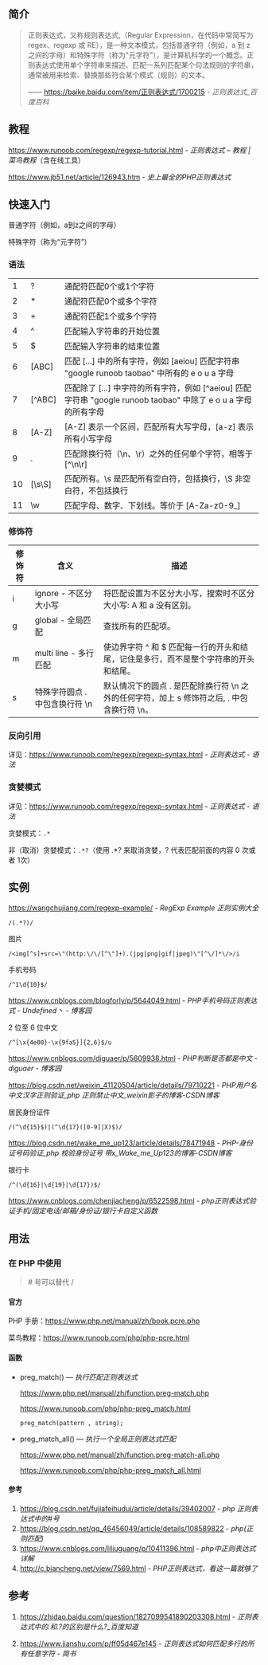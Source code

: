 ## 简介

> 正则表达式，又称规则表达式,（Regular Expression，在代码中常简写为regex、regexp 或 RE），是一种文本模式，包括普通字符（例如，a 到 z 之间的字母）和特殊字符（称为"元字符"），是计算机科学的一个概念。正则表达式使用单个字符串来描述、匹配一系列匹配某个句法规则的字符串，通常被用来检索、替换那些符合某个模式（规则）的文本。
> 
> —— https://baike.baidu.com/item/正则表达式/1700215 - *正则表达式_百度百科*

## 教程

https://www.runoob.com/regexp/regexp-tutorial.html - *正则表达式 – 教程 | 菜鸟教程*（含在线工具）

https://www.jb51.net/article/126943.htm - *史上最全的PHP正则表达式*

## 快速入门

普通字符（例如，a到z之间的字母）

特殊字符（称为“元字符”）

### 语法

|      |        |                                                              |
| ---- | ------ | ------------------------------------------------------------ |
| 1    | ?      | 通配符匹配0个或1个字符                                       |
| 2    | *      | 通配符匹配0个或多个字符                                      |
| 3    | +      | 通配符匹配1个或多个字符                                      |
| 4    | ^      | 匹配输入字符串的开始位置                                     |
| 5    | $      | 匹配输入字符串的结束位置                                     |
| 6    | [ABC]  | 匹配 [...] 中的所有字符，例如 [aeiou] 匹配字符串 "google runoob taobao" 中所有的 e o u a 字母 |
| 7    | [^ABC] | 匹配除了 [...] 中字符的所有字符，例如 [^aeiou] 匹配字符串 "google runoob taobao" 中除了 e o u a 字母的所有字母 |
| 8    | [A-Z]  | [A-Z] 表示一个区间，匹配所有大写字母，[a-z] 表示所有小写字母 |
| 9    | .      | 匹配除换行符（\n、\r）之外的任何单个字符，相等于 [^\n\r]     |
| 10   | [\s\S] | 匹配所有。\s 是匹配所有空白符，包括换行，\S 非空白符，不包括换行 |
| 11   | \w     | 匹配字母、数字、下划线。等价于 [A-Za-z0-9_]                  |

### 修饰符

| 修饰符 | 含义                           | 描述                                                         |
| ------ | ------------------------------ | ------------------------------------------------------------ |
| i      | ignore - 不区分大小写          | 将匹配设置为不区分大小写，搜索时不区分大小写: A 和 a 没有区别。 |
| g      | global - 全局匹配              | 查找所有的匹配项。                                           |
| m      | multi line - 多行匹配          | 使边界字符 ^ 和 $ 匹配每一行的开头和结尾，记住是多行，而不是整个字符串的开头和结尾。 |
| s      | 特殊字符圆点 . 中包含换行符 \n | 默认情况下的圆点 . 是匹配除换行符 \n 之外的任何字符，加上 s 修饰符之后, . 中包含换行符 \n。 |



### 反向引用

详见：https://www.runoob.com/regexp/regexp-syntax.html - *正则表达式 - 语法*

### 贪婪模式

详见：https://www.runoob.com/regexp/regexp-syntax.html - *正则表达式 - 语法*

贪婪模式：`.*`

非（取消）贪婪模式：`.*?`（使用 .*? 来取消贪婪，? 代表匹配前面的内容 0 次或者 1次）

## 实例

https://wangchujiang.com/regexp-example/ - *RegExp Example 正则实例大全*

```regex
/(.*?)/
```


图片

```regex
/<img[^s]+src=\"(http:\/\/[^\"]+).(jpg|png|gif|jpeg)\"[^\/]*\/>/i
```



手机号码

```regex
/^1\d{10}$/
```

https://www.cnblogs.com/blogforly/p/5644049.html - *PHP手机号码正则表达式 - Undefined丶 - 博客园*



2 位至 6 位中文

```regex
/^[\x{4e00}-\x{9fa5}]{2,6}$/u
```

https://www.cnblogs.com/diguaer/p/5609938.html - *PHP判断是否都是中文 - diguaer - 博客园*

https://blog.csdn.net/weixin_41120504/article/details/79710221 - *PHP用户名中文汉字正则验证_php 正则禁止中文_weixin影子的博客-CSDN博客*



居民身份证件

```regex
/(^\d{15}$)|(^\d{17}([0-9]|X)$)/
```

https://blog.csdn.net/wake_me_up123/article/details/78471948 - *PHP-身份证号码验证_php 校验身份证号 带x_Wake_me_Up123的博客-CSDN博客*



银行卡

```regex
/^(\d{16}|\d{19}|\d{17})$/
```

https://www.cnblogs.com/chenjiacheng/p/6522598.html - *php正则表达式验证手机/固定电话/邮箱/身份证/银行卡自定义函数*

## 用法

### 在 PHP 中使用

> \# 号可以替代 /

#### 官方

PHP 手册：https://www.php.net/manual/zh/book.pcre.php

菜鸟教程：https://www.runoob.com/php/php-pcre.html



#### 函数

- preg_match() — *执行匹配正则表达式*

  https://www.php.net/manual/zh/function.preg-match.php

  https://www.runoob.com/php/php-preg_match.html

  `preg_match(pattern , string);`

- preg_match_all() — *执行一个全局正则表达式匹配*

  https://www.php.net/manual/zh/function.preg-match-all.php

  https://www.runoob.com/php/php-preg_match_all.html

#### 参考

1. https://blog.csdn.net/fujiafeihudui/article/details/39402007 - *php 正则表达式中的#号* 
2. https://blog.csdn.net/qq_46456049/article/details/108589822 - *php(正则匹配)*
3. https://www.cnblogs.com/liliuguang/p/10411396.html - *php中正则表达式详解*
4. http://c.biancheng.net/view/7569.html - *PHP正则表达式，看这一篇就够了*

## 参考

1. https://zhidao.baidu.com/question/1827099541890203308.html - *正则表达式中的.*和.*?的区别是什么?_百度知道*

2. https://www.jianshu.com/p/ff05d467e145 - *正则表达式如何匹配多行的所有任意字符 - 简书*
